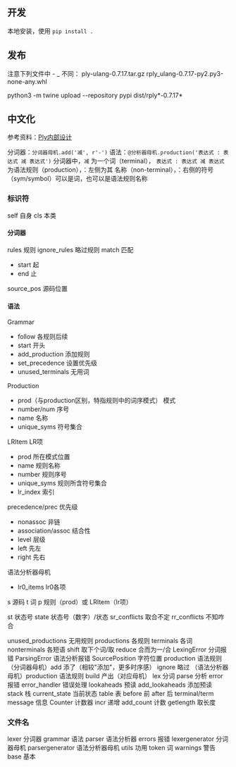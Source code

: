 ## 开发

本地安装，使用 `pip install .`

## 发布

注意下列文件中 - _ 不同：
ply-ulang-0.7.17.tar.gz
rply_ulang-0.7.17-py2.py3-none-any.whl

python3 -m twine upload --repository pypi dist/rply*-0.7.17*

## 中文化

参考资料：[Ply内部设计](https://ply.readthedocs.io/en/latest/internals.html)

分词器：`分词器母机.add('减', r'-')`
语法：`@分析器母机.production('表达式 : 表达式 减 表达式')`
分词器中，`减` 为一个词（terminal）， `表达式 : 表达式 减 表达式` 为语法规则（production），：左侧为其 名称（non-terminal），：右侧的符号（sym/symbol）可以是词，也可以是语法规则名称


### 标识符

self 自身
cls 本类
#### 分词器

rules 规则
ignore_rules 略过规则
match 匹配
- start 起
- end 止

source_pos 源码位置

#### 语法

Grammar
- follow 各规则后续
- start 开头
- add_production 添加规则
- set_precedence 设置优先级
- unused_terminals 无用词

Production
- prod（与production区别，特指规则中的词序模式） 模式
- number/num 序号
- name 名称
- unique_syms 符号集合

LRItem LR项
- prod 所在模式位置
- name 规则名称
- number 规则序号
- unique_syms 规则所含符号集合
- lr_index 索引

precedence/prec 优先级
- nonassoc 非链
- association/assoc 结合性
- level 层级
- left 先左
- right 先右

语法分析器母机
- lr0_items lr0各项

s 源码
t 词
p 规则（prod）或 LRItem（lr项）

st 状态号
state 状态号（数字）/状态
sr_conflicts 取合不定
rr_conflicts 不知咋合

unused_productions 无用规则
productions 各规则
terminals 各词
nonterminals 各短语
shift 取下个词/取
reduce 合而为一/合
LexingError 分词报错
ParsingError  语法分析报错
SourcePosition 字符位置
production 语法规则
（分词器母机）add 添了（相较"添加"，更多时序感）
ignore 略过
（语法分析器母机）production 语法规则
build 产出（对应母机）
lex 分词
parse 分析
error 报错
error_handler 错误处理
lookaheads 预读
add_lookaheads 添加预读
stack 栈
current_state 当前状态
table 表
before 前
after 后
terminal/term
message 信息
Counter 计数器
incr 递增
add_count 计数
getlength 取长度
### 文件名

lexer 分词器
grammar 语法
parser 语法分析器
errors 报错
lexergenerator 分词器母机
parsergenerator 语法分析器母机
utils 功用
token 词
warnings 警告
base 基本